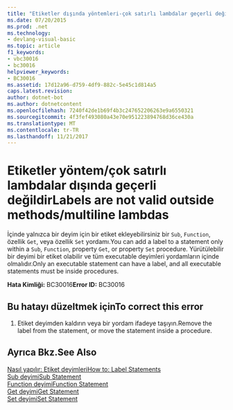 ```yaml
---
title: "Etiketler dışında yöntemleri-çok satırlı lambdalar geçerli değildir"
ms.date: 07/20/2015
ms.prod: .net
ms.technology:
- devlang-visual-basic
ms.topic: article
f1_keywords:
- vbc30016
- bc30016
helpviewer_keywords:
- BC30016
ms.assetid: 17d12a96-d759-4df9-882c-5e45c1d814a5
caps.latest.revision: 
author: dotnet-bot
ms.author: dotnetcontent
ms.openlocfilehash: 7240f42de1b69f4b3c247652206263e9a6550321
ms.sourcegitcommit: 4f3fef493080a43e70e951223894768d36ce430a
ms.translationtype: MT
ms.contentlocale: tr-TR
ms.lasthandoff: 11/21/2017
---
```

# <a name="labels-are-not-valid-outside-methodsmultiline-lambdas"></a><span data-ttu-id="a5686-102">Etiketler yöntem/çok satırlı lambdalar dışında geçerli değildir</span><span class="sxs-lookup"><span data-stu-id="a5686-102">Labels are not valid outside methods/multiline lambdas</span></span>
<span data-ttu-id="a5686-103">İçinde yalnızca bir deyim için bir etiket ekleyebilirsiniz bir `Sub`, `Function`, özellik `Get`, veya özellik `Set` yordamı.</span><span class="sxs-lookup"><span data-stu-id="a5686-103">You can add a label to a statement only within a `Sub`, `Function`, property `Get`, or property `Set` procedure.</span></span> <span data-ttu-id="a5686-104">Yürütülebilir bir deyimi bir etiket olabilir ve tüm executable deyimleri yordamların içinde olmalıdır.</span><span class="sxs-lookup"><span data-stu-id="a5686-104">Only an executable statement can have a label, and all executable statements must be inside procedures.</span></span>  
  
 <span data-ttu-id="a5686-105">**Hata Kimliği:** BC30016</span><span class="sxs-lookup"><span data-stu-id="a5686-105">**Error ID:** BC30016</span></span>  
  
## <a name="to-correct-this-error"></a><span data-ttu-id="a5686-106">Bu hatayı düzeltmek için</span><span class="sxs-lookup"><span data-stu-id="a5686-106">To correct this error</span></span>  
  
1.  <span data-ttu-id="a5686-107">Etiket deyimden kaldırın veya bir yordam ifadeye taşıyın.</span><span class="sxs-lookup"><span data-stu-id="a5686-107">Remove the label from the statement, or move the statement inside a procedure.</span></span>  
  
## <a name="see-also"></a><span data-ttu-id="a5686-108">Ayrıca Bkz.</span><span class="sxs-lookup"><span data-stu-id="a5686-108">See Also</span></span>  
 [<span data-ttu-id="a5686-109">Nasıl yapılır: Etiket deyimleri</span><span class="sxs-lookup"><span data-stu-id="a5686-109">How to: Label Statements</span></span>](../../visual-basic/programming-guide/program-structure/how-to-label-statements.md)  
 [<span data-ttu-id="a5686-110">Sub deyimi</span><span class="sxs-lookup"><span data-stu-id="a5686-110">Sub Statement</span></span>](../../visual-basic/language-reference/statements/sub-statement.md)  
 [<span data-ttu-id="a5686-111">Function deyimi</span><span class="sxs-lookup"><span data-stu-id="a5686-111">Function Statement</span></span>](../../visual-basic/language-reference/statements/function-statement.md)  
 [<span data-ttu-id="a5686-112">Get deyimi</span><span class="sxs-lookup"><span data-stu-id="a5686-112">Get Statement</span></span>](../../visual-basic/language-reference/statements/get-statement.md)  
 [<span data-ttu-id="a5686-113">Set deyimi</span><span class="sxs-lookup"><span data-stu-id="a5686-113">Set Statement</span></span>](../../visual-basic/language-reference/statements/set-statement.md)
